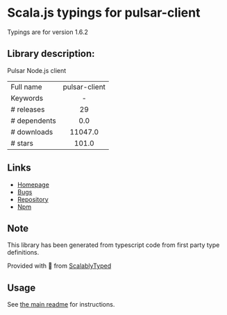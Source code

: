 
# Scala.js typings for pulsar-client

Typings are for version 1.6.2

## Library description:
Pulsar Node.js client

|                    |                 |
| ------------------ | :-------------: |
| Full name          | pulsar-client |
| Keywords           | - |
| # releases         | 29 |
| # dependents       | 0.0 |
| # downloads        | 11047.0 |
| # stars            | 101.0 |

## Links
- [Homepage](https://github.com/apache/pulsar-client-node#readme)
- [Bugs](https://github.com/apache/pulsar-client-node/issues)
- [Repository](https://github.com/apache/pulsar-client-node)
- [Npm](https://www.npmjs.com/package/pulsar-client)
    


## Note
This library has been generated from typescript code from first party type definitions.

Provided with :purple_heart: from [ScalablyTyped](https://github.com/oyvindberg/ScalablyTyped)

## Usage
See [the main readme](../../readme.md) for instructions.


